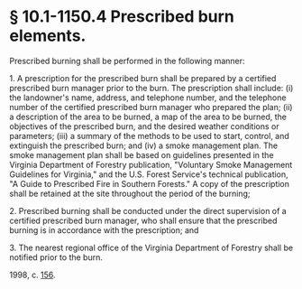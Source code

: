 # § 10.1-1150.4 Prescribed burn elements.

<p>Prescribed burning shall be performed in the following manner:</p><p>1. A prescription for the prescribed burn shall be prepared by a certified prescribed burn manager prior to the burn. The prescription shall include: (i) the landowner's name, address, and telephone number, and the telephone number of the certified prescribed burn manager who prepared the plan; (ii) a description of the area to be burned, a map of the area to be burned, the objectives of the prescribed burn, and the desired weather conditions or parameters; (iii) a summary of the methods to be used to start, control, and extinguish the prescribed burn; and (iv) a smoke management plan. The smoke management plan shall be based on guidelines presented in the Virginia Department of Forestry publication, "Voluntary Smoke Management Guidelines for Virginia," and the U.S. Forest Service's technical publication, "A Guide to Prescribed Fire in Southern Forests." A copy of the prescription shall be retained at the site throughout the period of the burning;</p><p>2. Prescribed burning shall be conducted under the direct supervision of a certified prescribed burn manager, who shall ensure that the prescribed burning is in accordance with the prescription; and</p><p>3. The nearest regional office of the Virginia Department of Forestry shall be notified prior to the burn.</p><p>1998, c. <a href='http://lis.virginia.gov/cgi-bin/legp604.exe?981+ful+CHAP0156'>156</a>.</p>